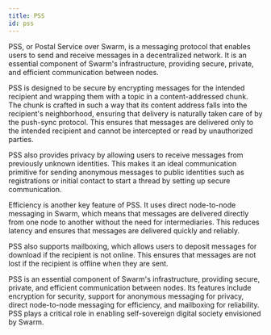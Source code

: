 ```yaml
---
title: PSS
id: pss
---
```


PSS, or Postal Service over Swarm, is a messaging protocol that enables users to send and receive messages in a decentralized network. It is an essential component of Swarm's infrastructure, providing secure, private, and efficient communication between nodes.

PSS is designed to be secure by encrypting messages for the intended recipient and wrapping them with a topic in a content-addressed chunk. The chunk is crafted in such a way that its content address falls into the recipient's neighborhood, ensuring that delivery is naturally taken care of by the push-sync protocol. This ensures that messages are delivered only to the intended recipient and cannot be intercepted or read by unauthorized parties.

PSS also provides privacy by allowing users to receive messages from previously unknown identities. This makes it an ideal communication primitive for sending anonymous messages to public identities such as registrations or initial contact to start a thread by setting up secure communication.

Efficiency is another key feature of PSS. It uses direct node-to-node messaging in Swarm, which means that messages are delivered directly from one node to another without the need for intermediaries. This reduces latency and ensures that messages are delivered quickly and reliably.

PSS also supports mailboxing, which allows users to deposit messages for download if the recipient is not online. This ensures that messages are not lost if the recipient is offline when they are sent.

PSS is an essential component of Swarm's infrastructure, providing secure, private, and efficient communication between nodes. Its features include encryption for security, support for anonymous messaging for privacy, direct node-to-node messaging for efficiency, and mailboxing for reliability. PSS plays a critical role in enabling self-sovereign digital society envisioned by Swarm.